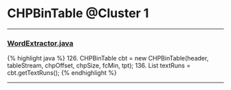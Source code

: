 # CHPBinTable @Cluster 1

***

### [WordExtractor.java](https://searchcode.com/codesearch/view/48925096/)
{% highlight java %}
126. CHPBinTable cbt = new CHPBinTable(header, tableStream, chpOffset, chpSize, fcMin, tpt);
136. List textRuns = cbt.getTextRuns();
{% endhighlight %}

***

